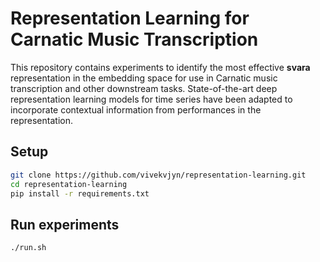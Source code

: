 # Representation Learning for Carnatic Music Transcription

This repository contains experiments to identify the most effective **svara** representation in the embedding space for use in Carnatic music transcription and other downstream tasks.
State-of-the-art deep representation learning models for time series have been adapted to incorporate contextual information from performances in the representation.

## Setup

```bash
git clone https://github.com/vivekvjyn/representation-learning.git
cd representation-learning
pip install -r requirements.txt
```

## Run experiments

```bash
./run.sh
```
